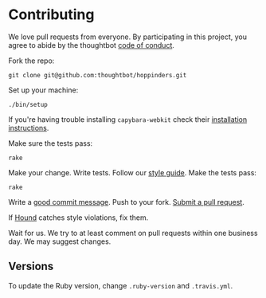 # Contributing

We love pull requests from everyone. By participating in this project, you agree
to abide by the thoughtbot [code of conduct].

[code of conduct]: https://thoughtbot.com/open-source-code-of-conduct

Fork the repo:

    git clone git@github.com:thoughtbot/hoppinders.git

Set up your machine:

    ./bin/setup

If you're having trouble installing `capybara-webkit` check their [installation
instructions](https://github.com/thoughtbot/capybara-webkit#qt-dependency-and-installation-issues).

Make sure the tests pass:

    rake

Make your change.
Write tests.
Follow our [style guide][style].
Make the tests pass:

[style]: https://github.com/thoughtbot/guides/tree/master/style

    rake

Write a [good commit message][commit].
Push to your fork.
[Submit a pull request][pr].

[commit]: http://tbaggery.com/2008/04/19/a-note-about-git-commit-messages.html
[pr]: https://github.com/thoughtbot/hoppinders/compare/

If [Hound] catches style violations,
fix them.

[hound]: https://houndci.com

Wait for us.
We try to at least comment on pull requests within one business day.
We may suggest changes.

## Versions

To update the Ruby version,
change `.ruby-version` and `.travis.yml`.

